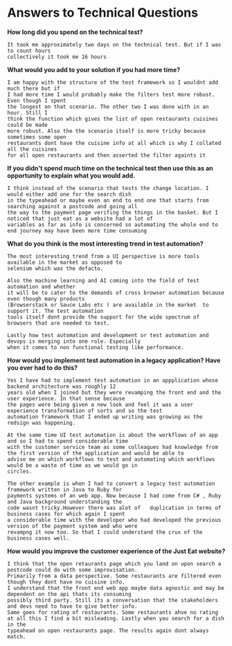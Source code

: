 # Answers to Technical Questions

**How long did you spend on the technical test?**

    It took me approximately two days on the technical test. But if I was to count hours 
    collectively it took me 16 hours 
    
**What would you add to your solution if you had more time?**
    
    I am happy with the structure of the test framework so I wouldnt add much there but if 
    I had more time I would probably make the filters test more robust. Even though I spent
    the longest on that scenario. The other two I was done with in an hour. Still I 
    think the function which gives the list of open restaurants cuisines could be made
    more robust. Also the the scenario itself is more tricky because sometimes some open
    restaurants dont have the cuisine info at all which is why I collated all the cuisines
    for all open restaurants and then asserted the filter againts it

    
**If you didn't spend much time on the technical test then use this as an opportunity to explain what you would add.**
  
    I think instead of the scenario that tests the change location. I would either add one for the search dish 
    in the typeahead or maybe even an end to end one that starts from searching against a postcode and going all
    the way to the payment page verifing the things in the basket. But I noticed that just eat as a website had a lot of
    variables as far as info is concerned so automating the whole end to end journey may have been more time consuming 
  
**What do you think is the most interesting trend in test automation?**

    The most interesting trend from a UI perspective is more tools available in the market as opposed to 
    selenium which was the defacto.
    
    Also the machine learning and AI coming into the field of test automation and whether
    it will be to cater to the demands of cross browser automation because even though many products 
    (Browserstack or Sauce Labs etc ) are available in the market  to support it. The test automation
    tools itself dont provide the support for the wide spectrum of browsers that are needed to test.
    
    Lastly how test automation and development or test automation and devops is merging into one role. Especially
    when it comes to non functional testing like performance.
    
  
**How would you implement test automation in a legacy application? Have you ever had to do this?**
  
    Yes I have had to implement test automation in an appplication whose backend architecture was roughly 12
    years old when I joined but they were revamping the front end and the user experience. In that sense because 
    the pages were being given a new look and feel it was a user experience transformation of sorts and so the test
    automation framework that I ended up writing was growing as the redsign was happening. 
    
    At the same time UI test automation is about the workflows of an app and so I had to spend considerable time 
    with the customer service team as some colleagues had knowledge from the first version of the application and would be able to 
    advise me on which workflows to test and automating which workflows would be a waste of time as we would go in 
    circles.
    
    The other example is when I had to convert a legacy test automation framework written in Java to Ruby for 
    payments systems of an web app. Now because I had come from C# , Ruby and Java background understanding the
    code wasnt tricky.However there was alot of   duplication in terms of business cases for which again I spent 
    a considerable time with the developer who had developed the previous version of the payment system and who were
    revampng it now too. So that I could understand the crux of the business cases well.
    
    
**How would you improve the customer experience of the Just Eat website?**

    I think that the open retaurants page which you land on upon search a postcode could do with some improvisation. 
    Primarily from a data perspective. Some restaurants are filtered even though they dont have no cuisine info.
    I understand that the front end web app maybe data agnostic and may be dependent on the api thats its consuming 
    possibly third party. Still its a conversation that the stakeholders and devs need to have to give better info. 
    Same goes for rating of restaurants. Some restaurants ahve no rating at all this I find a bit misleading. Lastly when you search for a dish in the 
    typeahead on open restaurants page. The results again dont always match.
